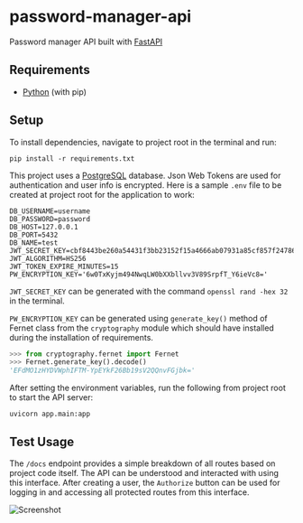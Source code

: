 # password-manager-api

Password manager API built with [FastAPI](https://fastapi.tiangolo.com/ 'FastAPI Website')

## Requirements

-   [Python](https://python.org/downloads/ 'Download Python') (with pip)

## Setup

To install dependencies, navigate to project root in the terminal and run:

```
pip install -r requirements.txt
```

This project uses a [PostgreSQL](https://www.postgresql.org/) database. Json Web Tokens are used for
authentication and user info is encrypted. Here is a sample `.env` file to be created at project root for the
application to work:

```
DB_USERNAME=username
DB_PASSWORD=password
DB_HOST=127.0.0.1
DB_PORT=5432
DB_NAME=test
JWT_SECRET_KEY=cbf8443be260a54431f3bb23152f15a4666ab07931a85cf857f24786ce518423
JWT_ALGORITHM=HS256
JWT_TOKEN_EXPIRE_MINUTES=15
PW_ENCRYPTION_KEY='6w0TxKyjm494NwqLW0bXXbllvv3V89SrpfT_Y6ieVc8='
```

`JWT_SECRET_KEY` can be generated with the command `openssl rand -hex 32` in the terminal.

`PW_ENCRYPTION_KEY` can be generated using `generate_key()` method of Fernet class from the `cryptography`
module which should have installed during the installation of requirements.

```python
>>> from cryptography.fernet import Fernet
>>> Fernet.generate_key().decode()
'EFdMO1zHYDVWphIFTM-YpEYkF26Bb19sV2QQnvFGjbk='
```

After setting the environment variables, run the following from project root to start the API server:

```
uvicorn app.main:app
```

## Test Usage

The `/docs` endpoint provides a simple breakdown of all routes based on project code itself.
The API can be understood and interacted with using this interface. After creating a user, the `Authorize`
button can be used for logging in and accessing all protected routes from this interface.

![Screenshot](https://i.imgur.com/uexmNAS.png)
